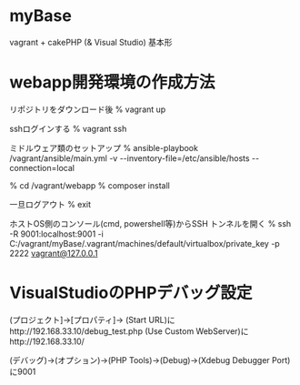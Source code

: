 # myBase
vagrant + cakePHP (& Visual Studio) 基本形

# webapp開発環境の作成方法

リポジトリをダウンロード後
% vagrant up

sshログインする
% vagrant ssh

ミドルウェア類のセットアップ
% ansible-playbook /vagrant/ansible/main.yml -v --inventory-file=/etc/ansible/hosts --connection=local

% cd /vagrant/webapp
% composer install

一旦ログアウト
% exit

ホストOS側のコンソール(cmd, powershell等)からSSH トンネルを開く
% ssh -R 9001:localhost:9001 -i C:/vagrant/myBase/.vagrant/machines/default/virtualbox/private_key -p 2222 vagrant@127.0.0.1

# VisualStudioのPHPデバッグ設定
(プロジェクト]->[プロパティ]->
(Start URL)にhttp://192.168.33.10/debug_test.php
(Use Custom WebServer)にhttp://192.168.33.10/

(デバッグ)->(オプション)->(PHP Tools)->(Debug)->(Xdebug Debugger Port)に9001